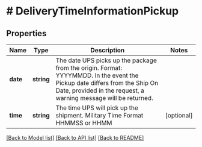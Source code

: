 # # DeliveryTimeInformationPickup

## Properties

Name | Type | Description | Notes
------------ | ------------- | ------------- | -------------
**date** | **string** | The date UPS picks up the package from the origin. Format: YYYYMMDD. In the event the Pickup date differs from the Ship On Date, provided in the request, a warning message will be returned. |
**time** | **string** | The time UPS will pick up the shipment. Military Time Format HHMMSS or HHMM | [optional]

[[Back to Model list]](../../README.md#models) [[Back to API list]](../../README.md#endpoints) [[Back to README]](../../README.md)
